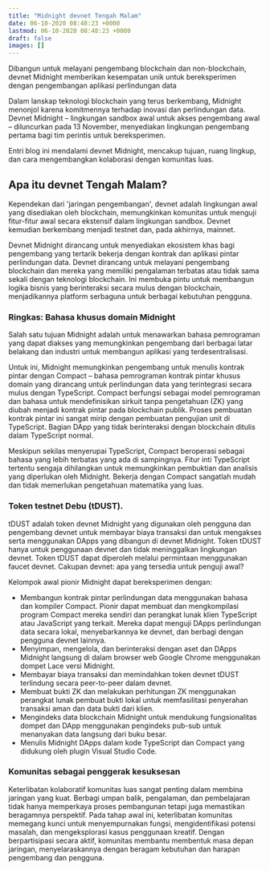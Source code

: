 ```yaml
---
title: "Midnight devnet Tengah Malam"
date: 06-10-2020 08:48:23 +0000
lastmod: 06-10-2020 08:48:23 +0000
draft: false
images: []
---
```


Dibangun untuk melayani pengembang blockchain dan non-blockchain, devnet Midnight memberikan kesempatan unik untuk bereksperimen dengan pengembangan aplikasi perlindungan data

Dalam lanskap teknologi blockchain yang terus berkembang, Midnight menonjol karena komitmennya terhadap inovasi dan perlindungan data. Devnet Midnight – lingkungan sandbox awal untuk akses pengembang awal – diluncurkan pada 13 November, menyediakan lingkungan pengembang pertama bagi tim perintis untuk bereksperimen.

Entri blog ini mendalami devnet Midnight, mencakup tujuan, ruang lingkup, dan cara mengembangkan kolaborasi dengan komunitas luas.

## Apa itu devnet Tengah Malam?

Kependekan dari 'jaringan pengembangan', devnet adalah lingkungan awal yang disediakan oleh blockchain, memungkinkan komunitas untuk menguji fitur-fitur awal secara ekstensif dalam lingkungan sandbox. Devnet kemudian berkembang menjadi testnet dan, pada akhirnya, mainnet.

Devnet Midnight dirancang untuk menyediakan ekosistem khas bagi pengembang yang tertarik bekerja dengan kontrak dan aplikasi pintar perlindungan data. Devnet dirancang untuk melayani pengembang blockchain dan mereka yang memiliki pengalaman terbatas atau tidak sama sekali dengan teknologi blockchain. Ini membuka pintu untuk membangun logika bisnis yang berinteraksi secara mulus dengan blockchain, menjadikannya platform serbaguna untuk berbagai kebutuhan pengguna.

### Ringkas: Bahasa khusus domain Midnight

Salah satu tujuan Midnight adalah untuk menawarkan bahasa pemrograman yang dapat diakses yang memungkinkan pengembang dari berbagai latar belakang dan industri untuk membangun aplikasi yang terdesentralisasi.

Untuk ini, Midnight memungkinkan pengembang untuk menulis kontrak pintar dengan Compact – bahasa pemrograman kontrak pintar khusus domain yang dirancang untuk perlindungan data yang terintegrasi secara mulus dengan TypeScript. Compact berfungsi sebagai model pemrograman dan bahasa untuk mendefinisikan sirkuit tanpa pengetahuan (ZK) yang diubah menjadi kontrak pintar pada blockchain publik. Proses pembuatan kontrak pintar ini sangat mirip dengan pembuatan pengujian unit di TypeScript. Bagian DApp yang tidak berinteraksi dengan blockchain ditulis dalam TypeScript normal.

Meskipun sekilas menyerupai TypeScript, Compact beroperasi sebagai bahasa yang lebih terbatas yang ada di sampingnya. Fitur inti TypeScript tertentu sengaja dihilangkan untuk memungkinkan pembuktian dan analisis yang diperlukan oleh Midnight. Bekerja dengan Compact sangatlah mudah dan tidak memerlukan pengetahuan matematika yang luas.

### Token testnet Debu (tDUST).

tDUST adalah token devnet Midnight yang digunakan oleh pengguna dan pengembang devnet untuk membayar biaya transaksi dan untuk mengakses serta menggunakan DApps yang dibangun di devnet Midnight. Token tDUST hanya untuk penggunaan devnet dan tidak meninggalkan lingkungan devnet. Token tDUST dapat diperoleh melalui permintaan menggunakan faucet devnet. Cakupan devnet: apa yang tersedia untuk penguji awal?

Kelompok awal pionir Midnight dapat bereksperimen dengan:

- Membangun kontrak pintar perlindungan data menggunakan bahasa dan kompiler Compact. Pionir dapat membuat dan mengkompilasi program Compact mereka sendiri dan perangkat lunak klien TypeScript atau JavaScript yang terkait. Mereka dapat menguji DApps perlindungan data secara lokal, menyebarkannya ke devnet, dan berbagi dengan pengguna devnet lainnya.
- Menyimpan, mengelola, dan berinteraksi dengan aset dan DApps Midnight langsung di dalam browser web Google Chrome menggunakan dompet Lace versi Midnight.
- Membayar biaya transaksi dan memindahkan token devnet tDUST terlindung secara peer-to-peer dalam devnet.
- Membuat bukti ZK dan melakukan perhitungan ZK menggunakan perangkat lunak pembuat bukti lokal untuk memfasilitasi penyerahan transaksi aman dan data bukti dari klien.
- Mengindeks data blockchain Midnight untuk mendukung fungsionalitas dompet dan DApp menggunakan pengindeks pub-sub untuk menanyakan data langsung dari buku besar.
- Menulis Midnight DApps dalam kode TypeScript dan Compact yang didukung oleh plugin Visual Studio Code.

### Komunitas sebagai penggerak kesuksesan

Keterlibatan kolaboratif komunitas luas sangat penting dalam membina jaringan yang kuat. Berbagi umpan balik, pengalaman, dan pembelajaran tidak hanya memperkaya proses pembangunan tetapi juga memastikan beragamnya perspektif. Pada tahap awal ini, keterlibatan komunitas memegang kunci untuk menyempurnakan fungsi, mengidentifikasi potensi masalah, dan mengeksplorasi kasus penggunaan kreatif. Dengan berpartisipasi secara aktif, komunitas membantu membentuk masa depan jaringan, menyelaraskannya dengan beragam kebutuhan dan harapan pengembang dan pengguna.
